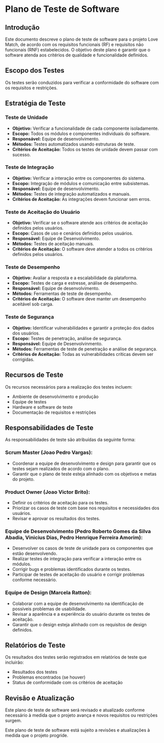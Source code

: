 # Plano de Teste de Software

## Introdução
Este documento descreve o plano de teste de software para o projeto Love Match, de acordo com os requisitos funcionais (RF) e requisitos não funcionais (RNF)  estabelecidos. O objetivo deste plano é garantir que o software atenda aos critérios de qualidade e funcionalidade definidos.

## Escopo dos Testes
Os testes serão conduzidos para verificar a conformidade do software com os requisitos e restrições.

## Estratégia de Teste

### Teste de Unidade
- **Objetivo:** Verificar a funcionalidade de cada componente isoladamente.
- **Escopo:** Todos os módulos e componentes individuais do software.
- **Responsável:** Equipe de desenvolvimento.
- **Métodos:** Testes automatizados usando estruturas de teste.
- **Critérios de Aceitação:** Todos os testes de unidade devem passar com sucesso.

### Teste de Integração
- **Objetivo:** Verificar a interação entre os componentes do sistema.
- **Escopo:** Integração de módulos e comunicação entre subsistemas.
- **Responsável:** Equipe de desenvolvimento.
- **Métodos:** Testes de integração automatizados e manuais.
- **Critérios de Aceitação:** As integrações devem funcionar sem erros.

### Teste de Aceitação do Usuário
- **Objetivo:** Verificar se o software atende aos critérios de aceitação definidos pelos usuários.
- **Escopo:** Casos de uso e cenários definidos pelos usuários.
- **Responsável:** Equipe de Desenvolvimento.
- **Métodos:** Testes de aceitação manuais.
- **Critérios de Aceitação:** O software deve atender a todos os critérios definidos pelos usuários.

### Teste de Desempenho
- **Objetivo:** Avaliar a resposta e a escalabilidade da plataforma.
- **Escopo:** Testes de carga e estresse, análise de desempenho.
- **Responsável:** Equipe de desenvolvimento.
- **Métodos:** Ferramentas de teste de desempenho.
- **Critérios de Aceitação:** O software deve manter um desempenho aceitável sob carga.

### Teste de Segurança
- **Objetivo:** Identificar vulnerabilidades e garantir a proteção dos dados dos usuários.
- **Escopo:** Testes de penetração, análise de segurança.
- **Responsável:** Equipe de Desenvolvinmento.
- **Métodos:** Ferramentas de teste de penetração e análise de segurança.
- **Critérios de Aceitação:** Todas as vulnerabilidades críticas devem ser corrigidas.


## Recursos de Teste
Os recursos necessários para a realização dos testes incluem:

- Ambiente de desenvolvimento e produção
- Equipe de testes
- Hardware e software de teste
- Documentação de requisitos e restrições


## Responsabilidades de Teste
As responsabilidades de teste são atribuídas da seguinte forma:


### Scrum Master (Joao Pedro Vargas):
- Coordenar a equipe de desenvolvimento e design para garantir que os testes sejam realizados de acordo com o plano.
- Garantir que o plano de teste esteja alinhado com os objetivos e metas do projeto.

### Product Owner (Joao Victor Brito):
- Definir os critérios de aceitação para os testes.
- Priorizar os casos de teste com base nos requisitos e necessidades dos usuários.
- Revisar e aprovar os resultados dos testes.

### Equipe de Desenvolvimento (Pedro Roberto Gomes da Silva Abadia, Vinicius Dias, Pedro Henrique Ferreira Amorim):
- Desenvolver os casos de teste de unidade para os componentes que estão desenvolvendo.
- Realizar testes de integração para verificar a interação entre os módulos.
- Corrigir bugs e problemas identificados durante os testes.
- Participar de testes de aceitação do usuário e corrigir problemas conforme necessário.

### Equipe de Design (Marcela Ratton):
- Colaborar com a equipe de desenvolvimento na identificação de possíveis problemas de usabilidade.
- Revisar a aparência e a experiência do usuário durante os testes de aceitação.
- Garantir que o design esteja alinhado com os requisitos de design definidos.


## Relatórios de Teste
Os resultados dos testes serão registrados em relatórios de teste que incluirão:

- Resultados dos testes
- Problemas encontrados (se houver)
- Status de conformidade com os critérios de aceitação

## Revisão e Atualização
Este plano de teste de software será revisado e atualizado conforme necessário à medida que o projeto avança e novos requisitos ou restrições surgem.


Este plano de teste de software está sujeito a revisões e atualizações à medida que o projeto progride.
